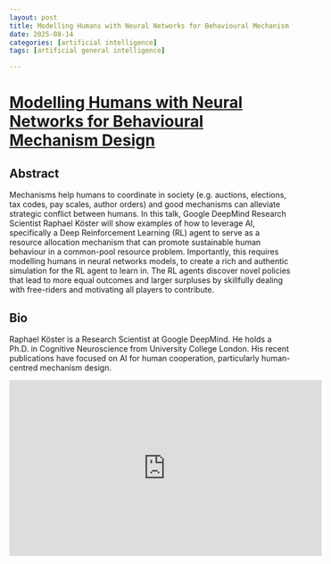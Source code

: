 ```yaml
---
layout: post
title: Modelling Humans with Neural Networks for Behavioural Mechanism
date: 2025-08-14
categories: [artificial intelligence]
tags: [artificial general intelligence]

---
```


# [Modelling Humans with Neural Networks for Behavioural Mechanism Design](https://www.youtube.com/watch?v=xGq8wJMQRgY)

## Abstract



Mechanisms help humans to coordinate in society (e.g. auctions, elections, tax codes, pay scales, author orders) and good mechanisms can alleviate strategic conflict between humans. In this talk, Google DeepMind Research Scientist Raphael Köster will show examples of how to leverage AI, specifically a Deep Reinforcement Learning (RL) agent to serve as a resource allocation mechanism that can promote sustainable human behaviour in a common-pool resource problem. Importantly, this requires modelling humans in neural networks models, to create a rich and authentic simulation for the RL agent to learn in. The RL agents discover novel policies that lead to more equal outcomes and larger surpluses by skillfully dealing with free-riders and motivating all players to contribute.

## Bio 
Raphael Köster is a Research Scientist at Google DeepMind. He holds a Ph.D. in Cognitive Neuroscience from University College London. His recent publications have focused on AI for human cooperation, particularly human-centred mechanism design.

<iframe width="560" height="315" src="https://www.youtube.com/embed/xGq8wJMQRgY?si=HZuouuS6gRLu58oA" title="YouTube video player" frameborder="0" allow="accelerometer; autoplay; clipboard-write; encrypted-media; gyroscope; picture-in-picture; web-share" referrerpolicy="strict-origin-when-cross-origin" allowfullscreen></iframe>